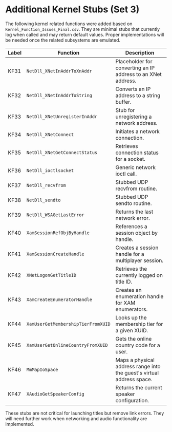 # Additional Kernel Stubs (Set 3)

The following kernel related functions were added based on `Kernel_Function_Issues_Final.csv`. They are minimal stubs that currently log when called and may return default values. Proper implementations will be needed once the related subsystems are emulated.

| Label | Function | Description |
|-------|----------|-------------|
| KF31 | `NetDll_XNetInAddrToXnAddr` | Placeholder for converting an IP address to an XNet address. |
| KF32 | `NetDll_XNetInAddrToString` | Converts an IP address to a string buffer. |
| KF33 | `NetDll_XNetUnregisterInAddr` | Stub for unregistering a network address. |
| KF34 | `NetDll_XNetConnect` | Initiates a network connection. |
| KF35 | `NetDll_XNetGetConnectStatus` | Retrieves connection status for a socket. |
| KF36 | `NetDll_ioctlsocket` | Generic network ioctl call. |
| KF37 | `NetDll_recvfrom` | Stubbed UDP recvfrom routine. |
| KF38 | `NetDll_sendto` | Stubbed UDP sendto routine. |
| KF39 | `NetDll_WSAGetLastError` | Returns the last network error. |
| KF40 | `XamSessionRefObjByHandle` | References a session object by handle. |
| KF41 | `XamSessionCreateHandle` | Creates a session handle for a multiplayer session. |
| KF42 | `XNetLogonGetTitleID` | Retrieves the currently logged on title ID. |
| KF43 | `XamCreateEnumeratorHandle` | Creates an enumeration handle for XAM enumerators. |
| KF44 | `XamUserGetMembershipTierFromXUID` | Looks up the membership tier for a given XUID. |
| KF45 | `XamUserGetOnlineCountryFromXUID` | Gets the online country code for a user. |
| KF46 | `MmMapIoSpace` | Maps a physical address range into the guest's virtual address space. |
| KF47 | `XAudioGetSpeakerConfig` | Returns the current speaker configuration. |

These stubs are not critical for launching titles but remove link errors. They will need further work when networking and audio functionality are implemented.
